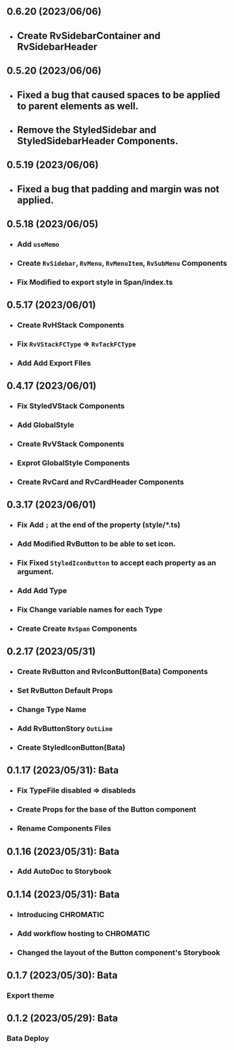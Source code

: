## 0.6.20 (2023/06/06)

-   ## Create RvSidebarContainer and RvSidebarHeader

## 0.5.20 (2023/06/06)

-   ## Fixed a bug that caused spaces to be applied to parent elements as well.
-   ## Remove the StyledSidebar and StyledSidebarHeader Components.

## 0.5.19 (2023/06/06)

-   ## Fixed a bug that padding and margin was not applied.

## 0.5.18 (2023/06/05)

-   ### Add `useMemo`
-   ### Create `RvSidebar`, `RvMenu`, `RvMenuItem`, `RvSubMenu` Components
-   ### Fix Modified to export style in Span/index.ts

## 0.5.17 (2023/06/01)

-   ### Create RvHStack Components
-   ### Fix `RvVStackFCType` => `RvTackFCType`
-   ### Add Add Export Flles

## 0.4.17 (2023/06/01)

-   ### Fix StyledVStack Components
-   ### Add GlobalStyle
-   ### Create RvVStack Components
-   ### Exprot GlobalStyle Components
-   ### Create RvCard and RvCardHeader Components

## 0.3.17 (2023/06/01)

-   ### Fix Add `;` at the end of the property (style/\*.ts)
-   ### Add Modified RvButton to be able to set icon.
-   ### Fix Fixed `StyledIconButton` to accept each property as an argument.
-   ### Add Add Type
-   ### Fix Change variable names for each Type
-   ### Create Create `RvSpan` Components

## 0.2.17 (2023/05/31)

-   ### Create RvButton and RvIconButton(Bata) Components
-   ### Set RvButton Default Props
-   ### Change Type Name
-   ### Add RvButtonStory `OutLine`
-   ### Create StyledIconButton(Bata)

## 0.1.17 (2023/05/31): Bata

-   ### Fix TypeFile disabled => disableds
-   ### Create Props for the base of the Button component
-   ### Rename Components Files

## 0.1.16 (2023/05/31): Bata

-   ### Add AutoDoc to Storybook

## 0.1.14 (2023/05/31): Bata

-   ### Introducing CHROMATIC
-   ### Add workflow hosting to CHROMATIC
-   ### Changed the layout of the Button component's Storybook

## 0.1.7 (2023/05/30): Bata

### Export theme

## 0.1.2 (2023/05/29): Bata

### Bata Deploy
